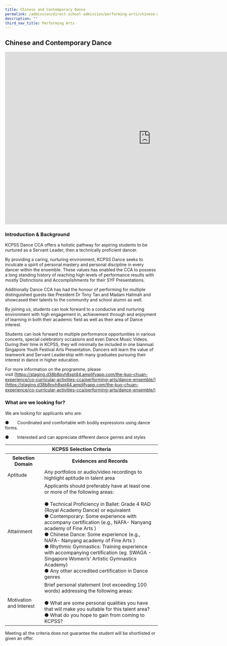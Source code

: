```yaml
---
title: Chinese and Contemporary Dance
permalink: /admission/direct-school-admission/performing-arts/chinese-and-contemporary-dance/
description: ""
third_nav_title: Performing Arts
---
```

## Chinese and Contemporary Dance

<iframe allowfullscreen="true" height="569" width="960" frameborder="0" src="https://docs.google.com/presentation/d/e/2PACX-1vQkuQPJ1N1Jx4ArxOLgo8gQe0f3VtpkeGP0AlgS0s_bjwB4FB6MhYSDaY6WHl5EoPOtLoc6-te56B5P/embed?start=true&amp;loop=true&amp;delayms=3000"></iframe>

### Introduction &amp; Background


KCPSS Dance CCA offers a holistic pathway for aspiring students to be nurtured as a Servant Leader, then a technically proficient dancer.

By providing a caring, nurturing environment, KCPSS Dance seeks to inculcate a spirit of personal mastery and personal discipline in every dancer within the ensemble. These values has enabled the CCA to possess a long standing history of reaching high levels of performance results with mostly Distinctions and Accomplishments for their SYF Presentations.  

Additionally Dance CCA has had the honour of performing for multiple distinguished guests like President Dr Tony Tan and Madam Halimah and showcased their talents to the community and school alumni as well.  

By joining us, students can look forward to a conducive and nurturing environment with high engagement in, achievement through and enjoyment of learning in both their academic field as well as their area of Dance interest.

Students can look forward to multiple performance opportunities in various concerts, special celebratory occasions and even Dance Music Videos. During their time in KCPSS, they will minimally be included in one biannual Singapore Youth Festival Arts Presentation. Dancers will learn the value of teamwork and Servant Leadership with many graduates pursuing their interest in dance in higher education.  

For more information on the programme, please visit&nbsp;[https://staging.d38b8pvh8spt44.amplifyapp.com/the-kuo-chuan-experience/co-curricular-activities-cca/performing-arts/dance-ensemble/](https://staging.d38b8pvh8spt44.amplifyapp.com/the-kuo-chuan-experience/co-curricular-activities-cca/performing-arts/dance-ensemble/)

### What are we looking for?


We are looking for applicants who are:

●&nbsp;&nbsp;&nbsp;&nbsp;&nbsp;&nbsp;&nbsp;Coordinated and comfortable with bodily expressions using dance forms.

●&nbsp;&nbsp;&nbsp;&nbsp;&nbsp;&nbsp;&nbsp;Interested and can appreciate different dance genres and styles


<table>
<thead>
  <tr>
    <th colspan="2">KCPSS Selection Criteria</th>
  </tr>
</thead>
<tbody>
  <tr>
    <th>Selection Domain</th>
    <th>Evidences and Records</th>
  </tr>
  <tr>
    <td>Aptitude</td>
    <td>Any portfolios or audio/video recordings to highlight aptitude in talent area</td>
  </tr>
  <tr>
    <td>Attainment</td>
    <td>Applicants should preferably have at least one or more of the following areas:<br> <br>●       Technical Proficiency in Ballet: Grade 4 RAD (Royal Academy Dance) or equivalent<br>●       Contemporary: Some experience with accompany certification (e.g., NAFA- Nanyang academy of Fine Arts )<br>●       Chinese Dance: Some experience (e.g., NAFA- Nanyang academy of Fine Arts )<br>●       Rhythmic Gymnastics: Training experience with accompanying certification (eg. SWAGA - Singapore Women’s’ Artistic Gymnastics Academy)<br>●       Any other accredited certification in Dance genres</td>
  </tr>
  <tr>
    <td>Motivation and Interest</td>
    <td>Brief personal statement (not exceeding 100 words) addressing the following areas:<br> <br>●       What are some personal qualities you have that will make you suitable for this talent area?<br>●       What do you hope to gain from coming to KCPSS?</td>
  </tr>
</tbody>
</table>

Meeting all the criteria does not guarantee the student will be shortlisted or given an offer.